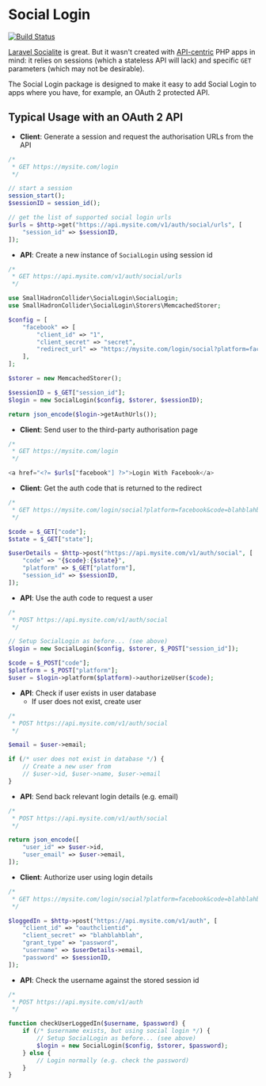 # Social Login

[![Build Status](https://travis-ci.org/smallhadroncollider/social-login.svg?branch=develop)](https://travis-ci.org/smallhadroncollider/social-login)

[Laravel Socialite](https://github.com/laravel/socialite) is great. But it wasn't created with [API-centric](http://code.tutsplus.com/tutorials/creating-an-api-centric-web-application--net-23417) PHP apps in mind: it relies on sessions (which a stateless API will lack) and specific `GET` parameters (which may not be desirable).

The Social Login package is designed to make it easy to add Social Login to apps where you have, for example, an OAuth 2 protected API.


## Typical Usage with an OAuth 2 API

- **Client**: Generate a session and request the authorisation URLs from the API

```php
/*
 * GET https://mysite.com/login
 */

// start a session
session_start();
$sessionID = session_id();

// get the list of supported social login urls
$urls = $http->get("https://api.mysite.com/v1/auth/social/urls", [
    "session_id" => $sessionID,
]);
```

- **API**: Create a new instance of `SocialLogin` using session id

```php
/*
 * GET https://api.mysite.com/v1/auth/social/urls
 */

use SmallHadronCollider\SocialLogin\SocialLogin;
use SmallHadronCollider\SocialLogin\Storers\MemcachedStorer;

$config = [
    "facebook" => [
        "client_id" => "1",
        "client_secret" => "secret",
        "redirect_url" => "https://mysite.com/login/social?platform=facebook",
    ],
];

$storer = new MemcachedStorer();

$sessionID = $_GET["session_id"];
$login = new SocialLogin($config, $storer, $sessionID);

return json_encode($login->getAuthUrls());
```

- **Client**: Send user to the third-party authorisation page

```php
/*
 * GET https://mysite.com/login
 */

<a href="<?= $urls["facebook"] ?>">Login With Facebook</a>
```

- **Client**: Get the auth code that is returned to the redirect

```php
/*
 * GET https://mysite.com/login/social?platform=facebook&code=blahblahblah&state=rhubarbrhubarb
 */

$code = $_GET["code"];
$state = $_GET["state"];

$userDetails = $http->post("https://api.mysite.com/v1/auth/social", [
    "code" => "{$code}:{$state}",
    "platform" => $_GET["platform"],
    "session_id" => $sessionID,
]);
```

- **API**: Use the auth code to request a user

```php
/*
 * POST https://api.mysite.com/v1/auth/social
 */

// Setup SocialLogin as before... (see above)
$login = new SocialLogin($config, $storer, $_POST["session_id"]);

$code = $_POST["code"];
$platform = $_POST["platform"];
$user = $login->platform($platform)->authorizeUser($code);
```

- **API**: Check if user exists in user database
    - If user does not exist, create user

```php
/*
 * POST https://api.mysite.com/v1/auth/social
 */

$email = $user->email;

if (/* user does not exist in database */) {
    // Create a new user from
    // $user->id, $user->name, $user->email
}
```

- **API**: Send back relevant login details (e.g. email)

```php
/*
 * POST https://api.mysite.com/v1/auth/social
 */

return json_encode([
    "user_id" => $user->id,
    "user_email" => $user->email,
]);
```

- **Client**: Authorize user using login details

```php
/*
 * GET https://mysite.com/login/social?platform=facebook&code=blahblahblah&state=rhubarbrhubarb
 */

$loggedIn = $http->post("https://api.mysite.com/v1/auth", [
    "client_id" => "oauthclientid",
    "client_secret" => "blahblahblah",
    "grant_type" => "password",
    "username" => $userDetails->email,
    "password" => $sessionID,
]);
```

- **API**: Check the username against the stored session id

```php
/*
 * POST https://api.mysite.com/v1/auth
 */

function checkUserLoggedIn($username, $password) {
    if (/* $username exists, but using social login */) {
        // Setup SocialLogin as before... (see above)
        $login = new SocialLogin($config, $storer, $password);
    } else {
        // Login normally (e.g. check the password)
    }
}
```
